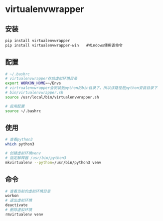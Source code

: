 virtualenvwrapper
=================
安装
--
```sh
pip install virtualenvwrapper
pip install virtualenvwrapper-win　　#Windows使用该命令
```
配置
--
```sh
# ~/.bashrc
# virtualenvwrapper存放虚拟环境目录
export WORKON_HOME=~/Envs
# virtrualenvwrapper会安装到python的bin目录下，所以该路径是python安装目录下
# bin/virtualenvwrapper.sh
source /usr/local/bin/virtualenvwrapper.sh

# 启用配置　
source ~/.bashrc
```
使用
--
```sh
# 查看python3
which python3

# 创建虚拟环境venv 
# 指定解释器 /usr/bin/python3
mkvirtualenv --python=/usr/bin/python3 venv
```
命令
--
```sh
# 查看当前的虚拟环境目录
workon
# 退出虚拟环境
deactivate
# 删除虚拟环境
rmvirtualenv venv
```